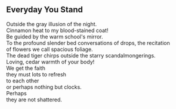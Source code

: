 Everyday You Stand
------------------
Outside the gray illusion of the night.  
Cinnamon heat to my blood-stained coat!  
Be guided by the warm school's mirror.  
To the profound slender bed conversations of drops, the recitation  
of flowers we call spacious foliage.  
The dead tiger chirps outside the starry scandalmongerings.  
Loving, cedar warmth of your body!  
We get the faith  
they must lots to refresh  
to each other  
or perhaps nothing but clocks.  
Perhaps  
they are not shattered.  
